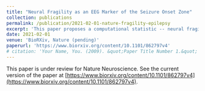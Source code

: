 ```yaml
---
title: "Neural Fragility as an EEG Marker of the Seizure Onset Zone"
collection: publications
permalink: /publication/2021-02-01-nature-fragility-epilepsy
excerpt: 'This paper proposes a computational statistic -- neural fragility -- for determining seizure onset zones in epilepsy patients.'
date: 2021-02-01
venue: 'BioRXiv, Nature (pending)'
paperurl: 'https://www.biorxiv.org/content/10.1101/862797v4'
# citation: 'Your Name, You. (2009). &quot;Paper Title Number 1.&quot; <i>Journal 1</i>. 1(1).'
---
```

This paper is under review for Nature Neuroscience. See the current version of the paper at [https://www.biorxiv.org/content/10.1101/862797v4](https://www.biorxiv.org/content/10.1101/862797v4).
